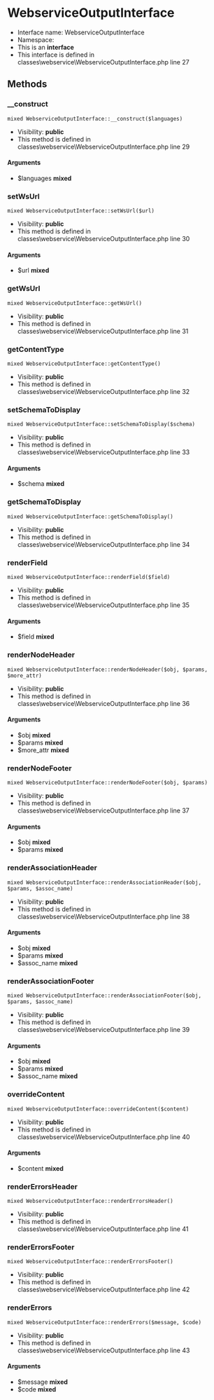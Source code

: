 WebserviceOutputInterface
===============






* Interface name: WebserviceOutputInterface
* Namespace: 
* This is an **interface**
* This interface is defined in classes\webservice\WebserviceOutputInterface.php line 27






Methods
-------


### __construct

    mixed WebserviceOutputInterface::__construct($languages)





* Visibility: **public**
* This method is defined in classes\webservice\WebserviceOutputInterface.php line 29


#### Arguments
* $languages **mixed**



### setWsUrl

    mixed WebserviceOutputInterface::setWsUrl($url)





* Visibility: **public**
* This method is defined in classes\webservice\WebserviceOutputInterface.php line 30


#### Arguments
* $url **mixed**



### getWsUrl

    mixed WebserviceOutputInterface::getWsUrl()





* Visibility: **public**
* This method is defined in classes\webservice\WebserviceOutputInterface.php line 31




### getContentType

    mixed WebserviceOutputInterface::getContentType()





* Visibility: **public**
* This method is defined in classes\webservice\WebserviceOutputInterface.php line 32




### setSchemaToDisplay

    mixed WebserviceOutputInterface::setSchemaToDisplay($schema)





* Visibility: **public**
* This method is defined in classes\webservice\WebserviceOutputInterface.php line 33


#### Arguments
* $schema **mixed**



### getSchemaToDisplay

    mixed WebserviceOutputInterface::getSchemaToDisplay()





* Visibility: **public**
* This method is defined in classes\webservice\WebserviceOutputInterface.php line 34




### renderField

    mixed WebserviceOutputInterface::renderField($field)





* Visibility: **public**
* This method is defined in classes\webservice\WebserviceOutputInterface.php line 35


#### Arguments
* $field **mixed**



### renderNodeHeader

    mixed WebserviceOutputInterface::renderNodeHeader($obj, $params, $more_attr)





* Visibility: **public**
* This method is defined in classes\webservice\WebserviceOutputInterface.php line 36


#### Arguments
* $obj **mixed**
* $params **mixed**
* $more_attr **mixed**



### renderNodeFooter

    mixed WebserviceOutputInterface::renderNodeFooter($obj, $params)





* Visibility: **public**
* This method is defined in classes\webservice\WebserviceOutputInterface.php line 37


#### Arguments
* $obj **mixed**
* $params **mixed**



### renderAssociationHeader

    mixed WebserviceOutputInterface::renderAssociationHeader($obj, $params, $assoc_name)





* Visibility: **public**
* This method is defined in classes\webservice\WebserviceOutputInterface.php line 38


#### Arguments
* $obj **mixed**
* $params **mixed**
* $assoc_name **mixed**



### renderAssociationFooter

    mixed WebserviceOutputInterface::renderAssociationFooter($obj, $params, $assoc_name)





* Visibility: **public**
* This method is defined in classes\webservice\WebserviceOutputInterface.php line 39


#### Arguments
* $obj **mixed**
* $params **mixed**
* $assoc_name **mixed**



### overrideContent

    mixed WebserviceOutputInterface::overrideContent($content)





* Visibility: **public**
* This method is defined in classes\webservice\WebserviceOutputInterface.php line 40


#### Arguments
* $content **mixed**



### renderErrorsHeader

    mixed WebserviceOutputInterface::renderErrorsHeader()





* Visibility: **public**
* This method is defined in classes\webservice\WebserviceOutputInterface.php line 41




### renderErrorsFooter

    mixed WebserviceOutputInterface::renderErrorsFooter()





* Visibility: **public**
* This method is defined in classes\webservice\WebserviceOutputInterface.php line 42




### renderErrors

    mixed WebserviceOutputInterface::renderErrors($message, $code)





* Visibility: **public**
* This method is defined in classes\webservice\WebserviceOutputInterface.php line 43


#### Arguments
* $message **mixed**
* $code **mixed**


